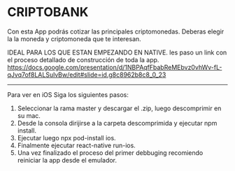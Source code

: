 # CRIPTOBANK

Con esta App podrás cotizar las principales criptomonedas.
Deberas elegir la la moneda y criptomoneda que te interesan.

IDEAL PARA LOS QUE ESTAN EMPEZANDO EN NATIVE.
les paso un link con el proceso detallado de construcción de toda la app.
https://docs.google.com/presentation/d/1NBPAqfFbabReMEbvz0vhWv-fL-qJvq7of8LALSulvBw/edit#slide=id.g8c8962b8c8_0_23

---

Para ver en iOS
Siga los siguientes pasos:

1. Seleccionar la rama master y descargar el .zip, luego descomprimir en su mac.
2. Desde la consola dirijirse a la carpeta descomprimida y ejecutar npm install.
3. Ejecutar luego npx pod-install ios.
4. Finalmente ejecutar react-native run-ios.
5. Una vez finalizado el proceso del primer debbuging recomiendo reiniciar la app desde el emulador.
